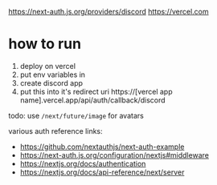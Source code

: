 https://next-auth.js.org/providers/discord
https://vercel.com

# how to run

1. deploy on vercel
2. put env variables in
3. create discord app
4. put this into it's redirect uri https://[vercel app name].vercel.app/api/auth/callback/discord

todo: use `/next/future/image` for avatars


various auth reference links:
- https://github.com/nextauthjs/next-auth-example
- https://next-auth.js.org/configuration/nextjs#middleware
- https://nextjs.org/docs/authentication
- https://nextjs.org/docs/api-reference/next/server
